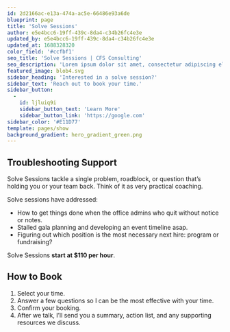 ```yaml
---
id: 2d2166ac-e13a-474a-ac5e-66486e93a6de
blueprint: page
title: 'Solve Sessions'
author: e5e4bcc6-19ff-439c-8da4-c34b26fc4e3e
updated_by: e5e4bcc6-19ff-439c-8da4-c34b26fc4e3e
updated_at: 1688328320
color_field: '#ccfbf1'
seo_title: 'Solve Sessions | CFS Consulting'
seo_description: 'Lorem ipsum dolor sit amet, consectetur adipiscing elit, sed do eiusmod tempor incididunt ut labore et dolore magna aliqua.'
featured_image: blob4.svg
sidebar_heading: 'Interested in a solve session?'
sidebar_text: 'Reach out to book your time.'
sidebar_button:
  -
    id: ljluiq9i
    sidebar_button_text: 'Learn More'
    sidebar_button_link: 'https://google.com'
sidebar_color: '#E11D77'
template: pages/show
background_gradient: hero_gradient_green.png
---
```

## Troubleshooting Support

Solve Sessions tackle a single problem, roadblock, or question that’s holding you or your team back. Think of it as very practical coaching. 

Solve sessions have addressed:
- How to get things done when the office admins who quit without notice or notes.
- Stalled gala planning and developing an event timeline asap.
- Figuring out which position is the most necessary next hire: program or fundraising?

Solve Sessions **start at $110 per hour**.

## How to Book
1. Select your time.
2. Answer a few questions so I can be the most effective with your time.
3. Confirm your booking.
4. After we talk, I’ll send you a summary, action list, and any supporting resources we discuss.